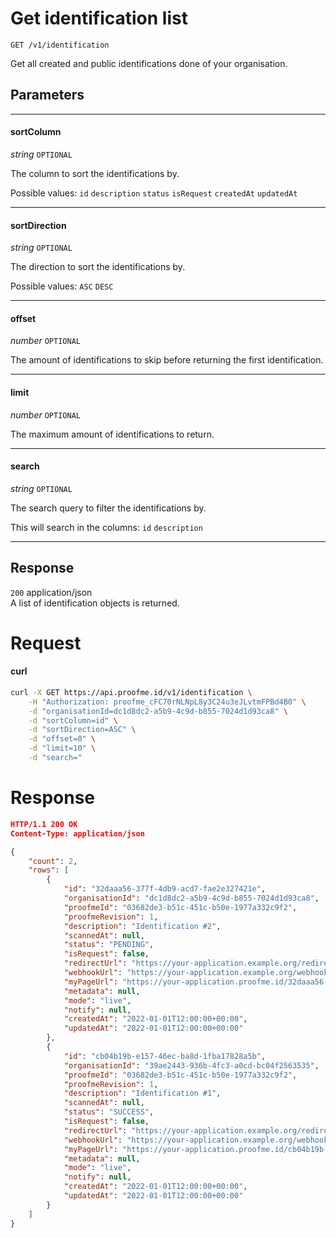# Get identification list
`GET /v1/identification`

Get all created and public identifications done of your organisation.

## Parameters
___
#### sortColumn
_string_ `OPTIONAL`

The column to sort the identifications by.

Possible values: `id` `description` `status` `isRequest` `createdAt` `updatedAt`

____
#### sortDirection
_string_ `OPTIONAL`

The direction to sort the identifications by.

Possible values: `ASC` `DESC`

____
#### offset
_number_ `OPTIONAL`

The amount of identifications to skip before returning the first identification.

____
#### limit
_number_ `OPTIONAL`

The maximum amount of identifications to return.

____
#### search
_string_ `OPTIONAL`

The search query to filter the identifications by.

This will search in the columns: `id` `description`
___


## Response

`200` application/json  
A list of identification objects is returned.

# Request

<!-- tabs:start -->

#### **curl**

```bash
curl -X GET https://api.proofme.id/v1/identification \
    -H "Authorization: proofme_cFC70rNLNpL8y3C24u3eJLvtmFPBd4B0" \
    -d "organisationId=dc1d8dc2-a5b9-4c9d-b855-7024d1d93ca8" \
    -d "sortColumn=id" \
    -d "sortDirection=ASC" \
    -d "offset=0" \
    -d "limit=10" \
    -d "search="
```

<!-- tabs:end -->

# Response
```json
HTTP/1.1 200 OK
Content-Type: application/json

{
    "count": 2,
    "rows": [
        {
            "id": "32daaa56-377f-4db9-acd7-fae2e327421e",
            "organisationId": "dc1d8dc2-a5b9-4c9d-b855-7024d1d93ca8",
            "proofmeId": "03682de3-b51c-451c-b50e-1977a332c9f2",
            "proofmeRevision": 1,
            "description": "Identification #2",
            "scannedAt": null,
            "status": "PENDING",
            "isRequest": false,
            "redirectUrl": "https://your-application.example.org/redirect/",
            "webhookUrl": "https://your-application.example.org/webhook/",
            "myPageUrl": "https://your-application.proofme.id/32daaa56-377f-4db9-acd7-fae2e327421e",
            "metadata": null,
            "mode": "live",
            "notify": null,
            "createdAt": "2022-01-01T12:00:00+00:00",
            "updatedAt": "2022-01-01T12:00:00+00:00"
        },
        {
            "id": "cb04b19b-e157-46ec-ba8d-1fba17828a5b",
            "organisationId": "39ae2443-936b-4fc3-a0cd-bc04f2563535",
            "proofmeId": "03682de3-b51c-451c-b50e-1977a332c9f2",
            "proofmeRevision": 1,
            "description": "Identification #1",
            "scannedAt": null,
            "status": "SUCCESS",
            "isRequest": false,
            "redirectUrl": "https://your-application.example.org/redirect/",
            "webhookUrl": "https://your-application.example.org/webhook/",
            "myPageUrl": "https://your-application.proofme.id/cb04b19b-e157-46ec-ba8d-1fba17828a5b",
            "metadata": null,
            "mode": "live",
            "notify": null,
            "createdAt": "2022-01-01T12:00:00+00:00",
            "updatedAt": "2022-01-01T12:00:00+00:00"
        }
    ]
}

```